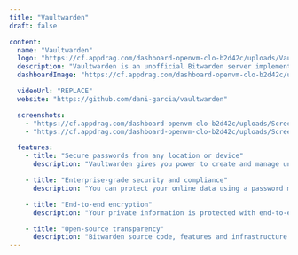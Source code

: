 ```yaml
---
title: "Vaultwarden"
draft: false

content:
  name: "Vaultwarden"
  logo: "https://cf.appdrag.com/dashboard-openvm-clo-b2d42c/uploads/Vaultwarden-yaX9.png"
  description: "Vaultwarden is an unofficial Bitwarden server implementation written in Rust. It's compatible with the official Bitwarden clients, and is ideal for self-hosted deployments where running the official resource-heavy service is undesirable. Development of features that are mainly useful to larger organizations (e.g. single sign-on, directory syncing, etc) is not a priority."
  dashboardImage: "https://cf.appdrag.com/dashboard-openvm-clo-b2d42c/uploads/Screen-Shot-2022-01-27-at-11-yBlY.jpg"

  videoUrl: "REPLACE"
  website: "https://github.com/dani-garcia/vaultwarden"

  screenshots:
    - "https://cf.appdrag.com/dashboard-openvm-clo-b2d42c/uploads/Screen-Shot-2022-01-27-at-11-yBlY.jpg"
    - "https://cf.appdrag.com/dashboard-openvm-clo-b2d42c/uploads/Screen-Shot-2022-01-27-at-11-AWsA.jpg"

  features:
    - title: "Secure passwords from any location or device"
      description: "Vaultwarden gives you power to create and manage unique passwords, so you can strengthen privacy and boost productivity online from any device or location."

    - title: "Enterprise-grade security and compliance"
      description: "You can protect your online data using a password manager you can trust. Vaultwarden conducts regular third-party security audits and is compliant with Privacy Shield, HIPAA, GDPR, CCPA, and SOC 2 security standards."

    - title: "End-to-end encryption"
      description: "Your private information is protected with end-to-end encryption before it leaves your device."

    - title: "Open-source transparency"
      description: "Bitwarden source code, features and infrastructure security are vetted and improved by the global community."
---
```

